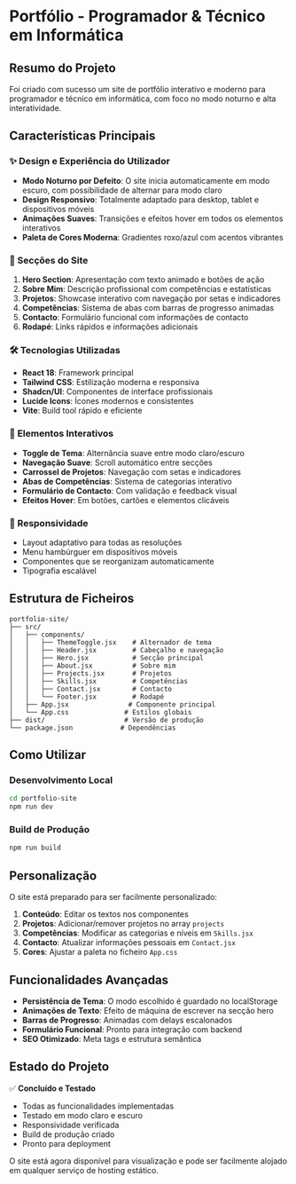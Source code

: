 # Portfólio - Programador & Técnico em Informática

## Resumo do Projeto

Foi criado com sucesso um site de portfólio interativo e moderno para programador e técnico em informática, com foco no modo noturno e alta interatividade.

## Características Principais

### ✨ Design e Experiência do Utilizador
- **Modo Noturno por Defeito**: O site inicia automaticamente em modo escuro, com possibilidade de alternar para modo claro
- **Design Responsivo**: Totalmente adaptado para desktop, tablet e dispositivos móveis
- **Animações Suaves**: Transições e efeitos hover em todos os elementos interativos
- **Paleta de Cores Moderna**: Gradientes roxo/azul com acentos vibrantes

### 🎯 Secções do Site
1. **Hero Section**: Apresentação com texto animado e botões de ação
2. **Sobre Mim**: Descrição profissional com competências e estatísticas
3. **Projetos**: Showcase interativo com navegação por setas e indicadores
4. **Competências**: Sistema de abas com barras de progresso animadas
5. **Contacto**: Formulário funcional com informações de contacto
6. **Rodapé**: Links rápidos e informações adicionais

### 🛠️ Tecnologias Utilizadas
- **React 18**: Framework principal
- **Tailwind CSS**: Estilização moderna e responsiva
- **Shadcn/UI**: Componentes de interface profissionais
- **Lucide Icons**: Ícones modernos e consistentes
- **Vite**: Build tool rápido e eficiente

### 🎨 Elementos Interativos
- **Toggle de Tema**: Alternância suave entre modo claro/escuro
- **Navegação Suave**: Scroll automático entre secções
- **Carrossel de Projetos**: Navegação com setas e indicadores
- **Abas de Competências**: Sistema de categorias interativo
- **Formulário de Contacto**: Com validação e feedback visual
- **Efeitos Hover**: Em botões, cartões e elementos clicáveis

### 📱 Responsividade
- Layout adaptativo para todas as resoluções
- Menu hambúrguer em dispositivos móveis
- Componentes que se reorganizam automaticamente
- Tipografia escalável

## Estrutura de Ficheiros

```
portfolio-site/
├── src/
│   ├── components/
│   │   ├── ThemeToggle.jsx    # Alternador de tema
│   │   ├── Header.jsx         # Cabeçalho e navegação
│   │   ├── Hero.jsx           # Secção principal
│   │   ├── About.jsx          # Sobre mim
│   │   ├── Projects.jsx       # Projetos
│   │   ├── Skills.jsx         # Competências
│   │   ├── Contact.jsx        # Contacto
│   │   └── Footer.jsx         # Rodapé
│   ├── App.jsx               # Componente principal
│   └── App.css              # Estilos globais
├── dist/                    # Versão de produção
└── package.json            # Dependências
```

## Como Utilizar

### Desenvolvimento Local
```bash
cd portfolio-site
npm run dev
```

### Build de Produção
```bash
npm run build
```

## Personalização

O site está preparado para ser facilmente personalizado:

1. **Conteúdo**: Editar os textos nos componentes
2. **Projetos**: Adicionar/remover projetos no array `projects`
3. **Competências**: Modificar as categorias e níveis em `Skills.jsx`
4. **Contacto**: Atualizar informações pessoais em `Contact.jsx`
5. **Cores**: Ajustar a paleta no ficheiro `App.css`

## Funcionalidades Avançadas

- **Persistência de Tema**: O modo escolhido é guardado no localStorage
- **Animações de Texto**: Efeito de máquina de escrever na secção hero
- **Barras de Progresso**: Animadas com delays escalonados
- **Formulário Funcional**: Pronto para integração com backend
- **SEO Otimizado**: Meta tags e estrutura semântica

## Estado do Projeto

✅ **Concluído e Testado**
- Todas as funcionalidades implementadas
- Testado em modo claro e escuro
- Responsividade verificada
- Build de produção criado
- Pronto para deployment

O site está agora disponível para visualização e pode ser facilmente alojado em qualquer serviço de hosting estático.

